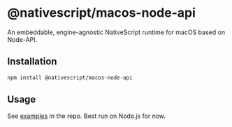 # @nativescript/macos-node-api

An embeddable, engine-agnostic NativeScript runtime for macOS based on Node-API.

## Installation

```sh
npm install @nativescript/macos-node-api
```

## Usage

See [examples](https://github.com/DjDeveloperr/runtime/tree/main/examples) in the repo. Best run on Node.js for now.